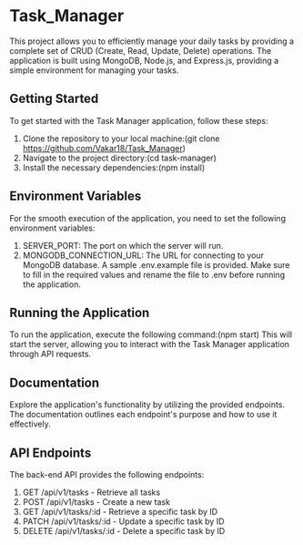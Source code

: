 ﻿# Task_Manager
 This project allows you to efficiently manage your daily tasks by providing a complete set of CRUD (Create, Read, Update, Delete) operations. 
 The application is built using MongoDB, Node.js, and Express.js, providing a simple environment for managing your tasks.
 ## Getting Started
To get started with the Task Manager application, follow these steps:
1. Clone the repository to your local machine:(git clone https://github.com/Vakar18/Task_Manager)
2. Navigate to the project directory:(cd task-manager)
3. Install the necessary dependencies:(npm install)

## Environment Variables
For the smooth execution of the application, you need to set the following environment variables:
1. SERVER_PORT: The port on which the server will run.
2. MONGODB_CONNECTION_URL: The URL for connecting to your MongoDB database.
A sample .env.example file is provided. Make sure to fill in the required values and rename the file to .env before running the application.

## Running the Application
To run the application, execute the following command:(npm start)
This will start the server, allowing you to interact with the Task Manager application through API requests.

## Documentation
Explore the application's functionality by utilizing the provided endpoints. 
The documentation outlines each endpoint's purpose and how to use it effectively.

## API Endpoints
The back-end API provides the following endpoints:
1. GET /api/v1/tasks - Retrieve all tasks
2. POST /api/v1/tasks - Create a new task
3. GET /api/v1/tasks/:id - Retrieve a specific task by ID
4. PATCH /api/v1/tasks/:id - Update a specific task by ID
5. DELETE /api/v1/tasks/:id - Delete a specific task by ID

